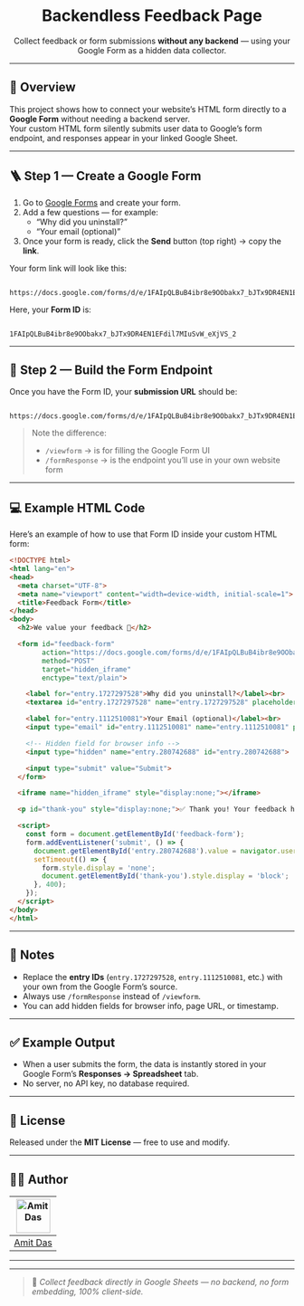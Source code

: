 <h1 align="center">Backendless Feedback Page</h1>

<p align="center">
  Collect feedback or form submissions <b>without any backend</b> — using your Google Form as a hidden data collector.
</p>

---

## 🧩 Overview

This project shows how to connect your website’s HTML form directly to a **Google Form** without needing a backend server.  
Your custom HTML form silently submits user data to Google’s form endpoint, and responses appear in your linked Google Sheet.

---

## 🪜 Step 1 — Create a Google Form

1. Go to [Google Forms](https://forms.google.com) and create your form.  
2. Add a few questions — for example:
   - “Why did you uninstall?”  
   - “Your email (optional)”
3. Once your form is ready, click the **Send** button (top right) → copy the **link**.

Your form link will look like this:

```

https://docs.google.com/forms/d/e/1FAIpQLBuB4ibr8e9OObakx7_bJTx9DR4EN1EFdil7MIuSvW_eXjVS_2/viewform

```

Here, your **Form ID** is:
```

1FAIpQLBuB4ibr8e9OObakx7_bJTx9DR4EN1EFdil7MIuSvW_eXjVS_2

```

---

## 🧩 Step 2 — Build the Form Endpoint

Once you have the Form ID, your **submission URL** should be:

```

https://docs.google.com/forms/d/e/1FAIpQLBuB4ibr8e9OObakx7_bJTx9DR4EN1EFdil7MIuSvW_eXjVS_2/formResponse

````

> Note the difference:
> - `/viewform` → is for filling the Google Form UI  
> - `/formResponse` → is the endpoint you’ll use in your own website form  

---

## 💻 Example HTML Code

Here’s an example of how to use that Form ID inside your custom HTML form:

```html
<!DOCTYPE html>
<html lang="en">
<head>
  <meta charset="UTF-8">
  <meta name="viewport" content="width=device-width, initial-scale=1">
  <title>Feedback Form</title>
</head>
<body>
  <h2>We value your feedback 💬</h2>

  <form id="feedback-form"
        action="https://docs.google.com/forms/d/e/1FAIpQLBuB4ibr8e9OObakx7_bJTx9DR4EN1EFdil7MIuSvW_eXjVS_2/formResponse"
        method="POST"
        target="hidden_iframe"
        enctype="text/plain">

    <label for="entry.1727297528">Why did you uninstall?</label><br>
    <textarea id="entry.1727297528" name="entry.1727297528" placeholder="Your answer..." required></textarea><br>

    <label for="entry.1112510081">Your Email (optional)</label><br>
    <input type="email" id="entry.1112510081" name="entry.1112510081" placeholder="you@example.com"><br>

    <!-- Hidden field for browser info -->
    <input type="hidden" name="entry.280742688" id="entry.280742688">

    <input type="submit" value="Submit">
  </form>

  <iframe name="hidden_iframe" style="display:none;"></iframe>

  <p id="thank-you" style="display:none;">✅ Thank you! Your feedback has been submitted.</p>

  <script>
    const form = document.getElementById('feedback-form');
    form.addEventListener('submit', () => {
      document.getElementById('entry.280742688').value = navigator.userAgent;
      setTimeout(() => {
        form.style.display = 'none';
        document.getElementById('thank-you').style.display = 'block';
      }, 400);
    });
  </script>
</body>
</html>
````

---

## 🧠 Notes

* Replace the **entry IDs** (`entry.1727297528`, `entry.1112510081`, etc.) with your own from the Google Form’s source.
* Always use `/formResponse` instead of `/viewform`.
* You can add hidden fields for browser info, page URL, or timestamp.

---

## ✅ Example Output

* When a user submits the form, the data is instantly stored in your Google Form’s **Responses → Spreadsheet** tab.
* No server, no API key, no database required.

---

## 🧾 License

Released under the **MIT License** — free to use and modify.

---

## 👨‍💻 Author

| [<img src="https://avatars.githubusercontent.com/u/112541611?v=4" width="60" alt="Amit Das"/>](https://amitdas.site) |
| :------------------------------------------------------------------------------------------------------------------: |
|                                           [Amit Das](https://amitdas.site)                                           |

---

---

> 💬 *Collect feedback directly in Google Sheets — no backend, no form embedding, 100% client-side.*
